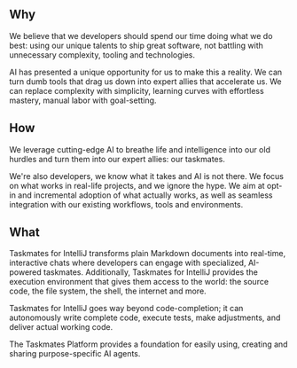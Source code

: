 ## Why

We believe that we developers should spend our time doing what we do best: using our unique talents to ship great software, not battling with unnecessary complexity, tooling and technologies.

AI has presented a unique opportunity for us to make this a reality. We can turn dumb tools that drag us down into expert allies that accelerate us. We can replace complexity with simplicity, learning curves with effortless mastery, manual labor with goal-setting.

## How

We leverage cutting-edge AI to breathe life and intelligence into our old hurdles and turn them into our expert allies: our taskmates.

We're also developers, we know what it takes and AI is not there. We focus on what works in real-life projects, and we ignore the hype. We aim at opt-in and incremental adoption of what actually works, as well as seamless integration with our existing workflows, tools and environments.  


## What

Taskmates for IntelliJ transforms plain Markdown documents into real-time, interactive chats where developers can engage with specialized, AI-powered taskmates. Additionally, Taskmates for IntelliJ provides the execution environment that gives them access to the world: the source code, the file system, the shell, the internet and more.

Taskmates for IntelliJ goes way beyond code-completion; it can autonomously write complete code, execute tests, make adjustments, and deliver actual working code.

The Taskmates Platform provides a foundation for easily using, creating and sharing purpose-specific AI agents.

